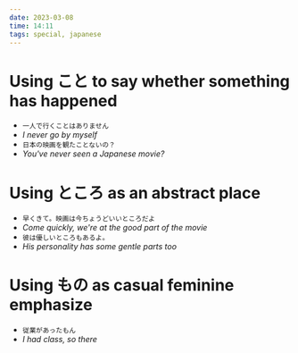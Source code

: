 ```yaml
---
date: 2023-03-08
time: 14:11
tags: special, japanese
---
```


# Using こと to say whether something has happened

-   `一人で行くことはありません`
-   _I never go by myself_
-   `日本の映画を観たことないの？`
-   _You've never seen a Japanese movie?_

# Using ところ as an abstract place

-   `早くきて。映画は今ちょうどいいところだよ`
-   _Come quickly, we're at the good part of the movie_
-   `彼は優しいところもあるよ。`
-   _His personality has some gentle parts too_

# Using もの as casual feminine emphasize

-   `従業があったもん`
-   _I had class, so there_